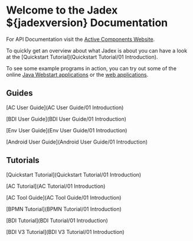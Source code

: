 # Welcome to the Jadex ${jadexversion} Documentation

For API Documentation visit the [Active Components Website](http://www.activecomponents.org/docs/).

To quickly get an overview about what Jadex is about you can have a look at the [Quickstart Tutorial](Quickstart Tutorial/01 Introduction).

To see some example programs in action, you can try out some of the online [Java Webstart applications](https://www0.activecomponents.org/bin/view/Documentation/Examples) or the [web applications](http://www.activecomponents.org/jadex-applications-web/).

## Guides

[AC User Guide](AC User Guide/01 Introduction)

[BDI User Guide](BDI User Guide/01 Introduction)

[Env User Guide](Env User Guide/01 Introduction)

[Android User Guide](Android User Guide/01 Introduction)


## Tutorials

[Quickstart Tutorial](Quickstart Tutorial/01 Introduction)

[AC Tutorial](AC Tutorial/01 Introduction)

[AC Tool Guide](AC Tool Guide/01 Introduction)

[BPMN Tutorial](BPMN Tutorial/01 Introduction)

[BDI Tutorial](BDI Tutorial/01 Introduction)

[BDI V3 Tutorial](BDI V3 Tutorial/01 Introduction)
